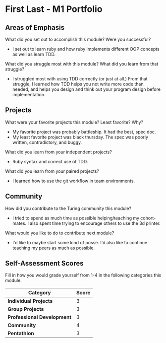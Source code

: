 # First Last - M1 Portfolio

## Areas of Emphasis

What did you set out to accomplish this module? Were you successful?
  - I set out to learn ruby and how ruby implements different OOP concepts as well as learn TDD.

What did you struggle most with this module? What did you learn from that struggle?
  - I struggled most with using TDD correctly (or just at all.) From that struggle, I learned how TDD helps you not write more code than needed, and helps you design and think out your program design before implementation.

## Projects

What were your favorite projects this module? Least favorite? Why?
 - My favorite project was probably battleship. It had the best, spec doc.
 - My least favorite project was black thursday. The spec was poorly written, contradictory, and buggy.

What did you learn from your independent projects?
 - Ruby syntax and correct use of TDD.

What did you learn from your paired projects?
 - I learned how to use the git workflow in team environments.

## Community

How did you contribute to the Turing community this module?
 - I tried to spend as much time as possible helping/teaching my cohort-mates. I also spent time trying to encourage others to use the 3d printer.

What would you like to do to contribute next module?
 - I'd like to maybe start some kind of posse. I'd also like to continue teaching my peers as much as possible.

## Self-Assessment Scores

Fill in how you would grade yourself from 1-4 in the following categories this module.

| Category                     | Score |
| -----------------------------| ----- |
| **Individual Projects**      |   3   |
| **Group Projects**           |   3   |
| **Professional Development** |   3   |
| **Community**                |   4   |
| **Pentathlon**               |   3   |
